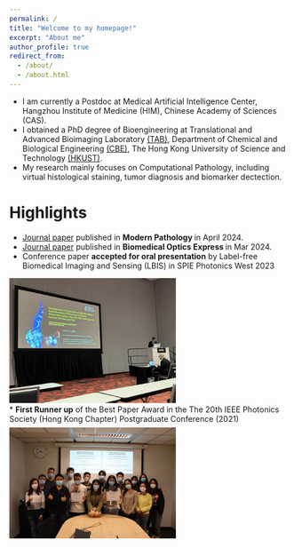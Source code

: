 ```yaml
---
permalink: /
title: "Welcome to my homepage!"
excerpt: "About me"
author_profile: true
redirect_from: 
  - /about/
  - /about.html
---
```


* I am currently a Postdoc at Medical Artificial Intelligence Center, Hangzhou Institute of Medicine (HIM), Chinese Academy of Sciences (CAS).
* I obtained a PhD degree of Bioengineering at Translational and Advanced Bioimaging Laboratory [(TAB)](https://ttwwong.wixsite.com/tabhkust), Department of Chemical and Biological Engineering [(CBE)](https://cbe.ust.hk/index.php), The Hong Kong University of Science and Technology [(HKUST)](https://hkust.edu.hk/).  
* My research mainly focuses on Computational Pathology, including virtual histological staining, tumor diagnosis and biomarker dectection.  


Highlights
======
* [Journal paper](https://doi.org/10.1016/j.modpat.2024.100487) published in <b> Modern Pathology </b> in April 2024.
* [Journal paper](https://doi.org/10.1364/BOE.515018) published in <b> Biomedical Optics Express </b> in Mar 2024.
* Conference paper <b>accepted for oral presentation</b> by Label-free Biomedical Imaging and Sensing (LBIS) in SPIE Photonics West 2023
<div style="margin-top:0.5em;">
  <a href="/images/spie.jpeg">
    <img src="/images/spie-600.jpg" width="300" loading="lazy" alt="spie2023">
  </a>
</div>
* <b>First Runner up</b> of the Best Paper Award in the The 20th IEEE Photonics Society (Hong Kong Chapter) Postgraduate Conference (2021)
<div style="margin-top:0.5em;">
  <a href="/images/2.jpeg">
    <img src="/images/2-600.jpg" width="300" loading="lazy" alt="spie2023">
  </a>
</div>

